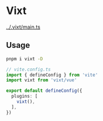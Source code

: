 # Vixt

[../.vixt/main.ts](../.vixt/main.ts)

## Usage

```bash
pnpm i vixt -D
```

```ts
// vite.config.ts
import { defineConfig } from 'vite'
import vixt from 'vixt/vue'

export default defineConfig({
  plugins: [
    vixt(),
  ],
})
```
